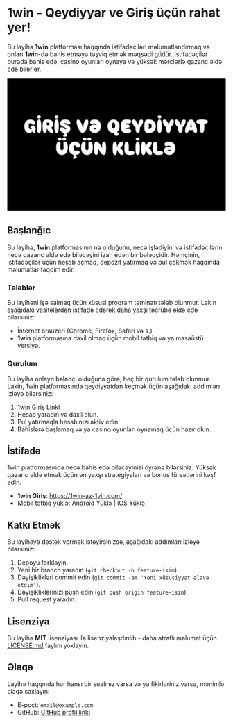 # 1win - Qeydiyyar ve Giriş üçün rahat yer!

Bu layihə **1win** platforması haqqında istifadəçiləri məlumatlandırmaq və onları **1win**-də bahis etməyə təşviq etmək məqsədi güdür. İstifadəçilər burada bahis edə, casino oyunları oynaya və yüksək mərclərlə qazanc əldə edə bilərlər.


[![Resim Başlığı](https://raw.githubusercontent.com/1winazerbaycan/1win/refs/heads/main/photo_2025-02-24_02-45-18.jpg)](https://1wxgwp.top/v3/aggressive-casino?p=alrj) 


## Başlanğıc

Bu layihə, **1win** platformasının nə olduğunu, necə işlədiyini və istifadəçilərin necə qazanc əldə edə biləcəyini izah edən bir bələdçidir. Həmçinin, istifadəçilər üçün hesab açmaq, depozit yatırmaq və pul çəkmək haqqında məlumatlar təqdim edir.

### Tələblər

Bu layihəni işə salmaq üçün xüsusi proqram təminatı tələb olunmur. Lakin aşağıdakı vasitələrdən istifadə edərək daha yaxşı təcrübə əldə edə bilərsiniz:

- İnternet brauzeri (Chrome, Firefox, Safari və s.)
- **1win** platformasına daxil olmaq üçün mobil tətbiq və ya masaüstü versiya.

### Qurulum

Bu layihə onlayn bələdçi olduğuna görə, heç bir qurulum tələb olunmur. Lakin, 1win platformasında qeydiyyatdan keçmək üçün aşağıdakı addımları izləyə bilərsiniz:

1. [1win Giriş Linki](https://1win-az-1vin.com/)
2. Hesab yaradın və daxil olun.
3. Pul yatırmaqla hesabınızı aktiv edin.
4. Bahislərə başlamaq və ya casino oyunları oynamaq üçün hazır olun.

## İstifadə

1win platformasında necə bahis edə biləcəyinizi öyrənə bilərsiniz. Yüksək qazanc əldə etmək üçün ən yaxşı strategiyaları və bonus fürsətlərini kəşf edin.

- **1win Giriş**: https://1win-az-1vin.com/
- Mobil tətbiq yüklə: [Android Yüklə](#) | [iOS Yüklə](#)

## Katkı Etmək

Bu layihəyə dəstək vermək istəyirsinizsə, aşağıdakı addımları izləyə bilərsiniz:

1. Depoyu forkləyin.
2. Yeni bir branch yaradın (`git checkout -b feature-isim`).
3. Dəyişiklikləri commit edin (`git commit -am 'Yeni xüsusiyyət əlavə etdim'`).
4. Dəyişikliklərinizi push edin (`git push origin feature-isim`).
5. Pull request yaradın.

## Lisenziya

Bu layihə **MIT** lisenziyası ilə lisenziyalaşdırılıb - daha ətraflı məlumat üçün [LICENSE.md](LICENSE.md) faylını yoxlayın.

## Əlaqə

Layihə haqqında hər hansı bir sualınız varsa və ya fikirləriniz varsa, mənimlə əlaqə saxlayın:

- E-poçt: `email@example.com`
- GitHub: [GitHub profil linki](https://github.com/kullanici-adiniz)

